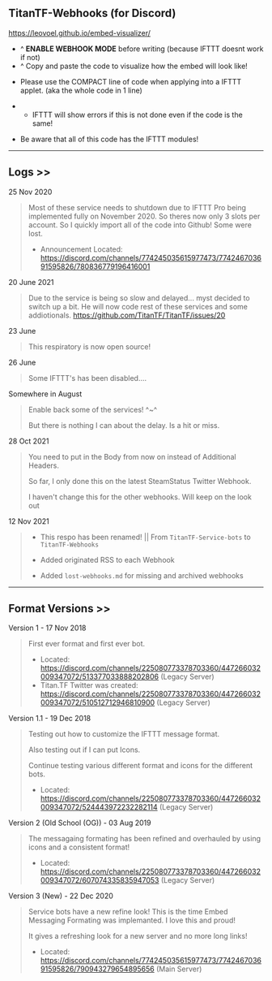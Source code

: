 ## TitanTF-Webhooks (for Discord)

https://leovoel.github.io/embed-visualizer/

* ^ **ENABLE WEBHOOK MODE** before writing (because IFTTT doesnt work if not)
* ^ Copy and paste the code to visualize how the embed will look like!

- Please use the COMPACT line of code when applying into a IFTTT applet. (aka the whole code in 1 line)
- - IFTTT will show errors if this is not done even if the code is the same!

- Be aware that all of this code has the IFTTT modules!


---
## Logs >>

25 Nov 2020
> Most of these service needs to shutdown due to IFTTT Pro being implemented fully on November 2020.
> So theres now only 3 slots per account. So I quickly import all of the code into Github! Some were lost.
> - Announcement Located: https://discord.com/channels/774245035615977473/774246703691595826/780836779196416001

20 June 2021
> Due to the service is being so slow and delayed... myst decided to switch up a bit.
He will now code rest of these services and some addiotionals.
https://github.com/TitanTF/TitanTF/issues/20

23 June
> This respiratory is now open source!

26 June
> Some IFTTT's has been disabled.... 

Somewhere in August
> Enable back some of the services! ^~^
> 
> But there is nothing I can about the delay. Is a hit or miss.

28 Oct 2021
> You need to put in the Body from now on instead of Additional Headers. 
> 
> So far, I only done this on the latest SteamStatus Twitter Webhook.
> 
> I haven't change this for the other webhooks. Will keep on the look out

12 Nov 2021
> - This respo has been renamed! || From `TitanTF-Service-bots` to `TitanTF-Webhooks`
>
> - Added originated RSS to each Webhook
> 
> - Added `lost-webhooks.md` for missing and archived webhooks

---
## Format Versions >>

Version 1 - 17 Nov 2018
> First ever format and first ever bot.
> - Located: https://discord.com/channels/225080773378703360/447266032009347072/513377033888202806 (Legacy Server)
> - Titan.TF Twitter was created: https://discord.com/channels/225080773378703360/447266032009347072/510512712946810900 (Legacy Server)

Version 1.1 - 19 Dec 2018
> Testing out how to customize the IFTTT message format.
> 
> Also testing out if I can put Icons.
>
> Continue testing various different format and icons for the different bots.
> - Located: https://discord.com/channels/225080773378703360/447266032009347072/524443972232282114 (Legacy Server)

Version 2 (Old School (OG)) - 03 Aug 2019
> The messagaing formating has been refined and overhauled by using icons and a consistent format!
> - Located: https://discord.com/channels/225080773378703360/447266032009347072/607074335835947053 (Legacy Server)

Version 3 (New) - 22 Dec 2020
> Service bots have a new refine look! This is the time Embed Messaging Formating was implemanted. I love this and proud!
> 
> It gives a refreshing look for a new server and no more long links!
> - Located: https://discord.com/channels/774245035615977473/774246703691595826/790943279654895656 (Main Server) 

